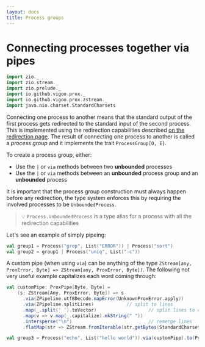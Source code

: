 ```yaml
---
layout: docs
title: Process groups
---
```


# Connecting processes together via pipes
```scala mdoc:invisible
import zio._
import zio.stream._
import zio.prelude._
import io.github.vigoo.prox._
import io.github.vigoo.prox.zstream._
import java.nio.charset.StandardCharsets
```

Connecting one process to another means that the standard output of the first process
gets redirected to the standard input of the second process. This is implemented using
the redirection capabilities described [on the redirection page](redirection). The result
of connecting one process to another is called a _process group_ and it implements the 
trait `ProcessGroup[O, E]`.

To create a process group, either:
- Use the `|` or `via` methods between two **unbounded** processes
- Use the `|` or `via` methods between an **unbounded** process group and an **unbounded** process 

It is important that the process group construction must always happen before any redirection,
the type system enforces this by requiring the involved processes to be `UnboundedProcess`.

> :bulb: `Process.UnboundedProcess` is a type alias for a process with all the redirection capabilities

Let's see an example of simply pipeing:

```scala mdoc:silent
val group1 = Process("grep", List("ERROR")) | Process("sort")
val group2 = group1 | Process("uniq", List("-c"))
```

A custom pipe (when using `via`) can be anything of the type `ZStream[any, ProxError, Byte] => ZStream[any, ProxError, Byte])`. 
The following not very useful example capitalizes each word coming through:

```scala mdoc:silent
val customPipe: ProxPipe[Byte, Byte] =
    (s: ZStream[Any, ProxError, Byte]) => s
      .via(ZPipeline.utf8Decode.mapError(UnknownProxError.apply))            // decode UTF-8
      .via(ZPipeline.splitLines)            // split to lines
      .map(_.split(' ').toVector)                   // split lines to words
      .map(v => v.map(_.capitalize).mkString(" "))
      .intersperse("\n")                            // remerge lines 
      .flatMap(str => ZStream.fromIterable(str.getBytes(StandardCharsets.UTF_8))) // reencode

val group3 = Process("echo", List("hello world")).via(customPipe).to(Process("wc", List("-w")))
```